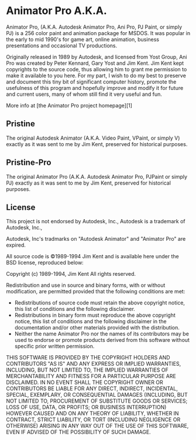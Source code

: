 Animator Pro A.K.A.
===================

Animator Pro, (A.K.A. Autodesk Animator Pro, Ani Pro, PJ Paint, or simply PJ) 
is a 256 color paint and animation package for MSDOS. It was popular 
in the early to mid 1990's for game art, online animation, 
business presentations and occasional TV productions.

Originally released in 1989 by Autodesk, and licensed from Yost Group, Ani Pro 
was created by Peter Kennard, Gary Yost and Jim Kent. Jim Kent kept copyrights 
to the source code, thus allowing him to grant me permission to make it 
available to you here. For my part, I wish to do my best to preserve and 
document this tiny bit of significant computer history, promote the usefulness 
of this program and hopefully improve and modify it for future and current 
users, many of whom still find it very useful and fun.

More info at [the Animator Pro project homepage][1]

Pristine
--------
The original Autodesk Animator (A.K.A. Video Paint, VPaint, or simply V)
exactly as it was sent to me by Jim Kent, preserved for historical purposes.

Pristine-Pro
------------
The original Animator Pro (A.K.A. Autodesk Animator Pro, PJPaint or simply PJ)
exactly as it was sent to me by Jim Kent, preserved for historical purposes.

License
-------
This project is not endorsed by Autodesk, Inc., 
Autodesk is a trademark of Autodesk, Inc.,

Autodesk, Inc's tradmarks on "Autodesk Animator" 
and "Animator Pro" are expired. 

All source code is ©1989-1994 Jim Kent and is available here under 
the BSD license, reproduced below:

Copyright (c) 1989-1994, Jim Kent All rights reserved.
 
Redistribution and use in source and binary forms, with or without modification, are permitted provided that the following conditions are met:

 * Redistributions of source code must retain the above copyright notice, this list of conditions and the following disclaimer.
 * Redistributions in binary form must reproduce the above copyright notice, this list of conditions and the following disclaimer in the documentation and/or other materials provided with the distribution.
 * Neither the name Animator Pro nor the names of its contributors may be used to endorse or promote products derived from this software without specific prior written permission. 

THIS SOFTWARE IS PROVIDED BY THE COPYRIGHT HOLDERS AND CONTRIBUTORS "AS IS" AND ANY EXPRESS OR IMPLIED WARRANTIES, INCLUDING, BUT NOT LIMITED TO, THE IMPLIED WARRANTIES OF MERCHANTABILITY AND FITNESS FOR A PARTICULAR PURPOSE ARE DISCLAIMED. IN NO EVENT SHALL THE COPYRIGHT OWNER OR CONTRIBUTORS BE LIABLE FOR ANY DIRECT, INDIRECT, INCIDENTAL, SPECIAL, EXEMPLARY, OR CONSEQUENTIAL DAMAGES (INCLUDING, BUT NOT LIMITED TO, PROCUREMENT OF SUBSTITUTE GOODS OR SERVICES; LOSS OF USE, DATA, OR PROFITS; OR BUSINESS INTERRUPTION) HOWEVER CAUSED AND ON ANY THEORY OF LIABILITY, WHETHER IN CONTRACT, STRICT LIABILITY, OR TORT (INCLUDING NEGLIGENCE OR OTHERWISE) ARISING IN ANY WAY OUT OF THE USE OF THIS SOFTWARE, EVEN IF ADVISED OF THE POSSIBILITY OF SUCH DAMAGE.
